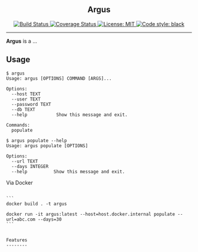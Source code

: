 <h2 align="center">Argus</h2>

<p align="center">
<a href="https://travis-ci.com/aliariff/argus">
  <img alt="Build Status" src="https://travis-ci.com/aliariff/argus.svg?branch=master">
</a>
<a href="https://codecov.io/gh/aliariff/argus">
  <img alt="Coverage Status" src="https://codecov.io/gh/aliariff/argus/branch/master/graph/badge.svg" />
</a>
<a href="https://github.com/aliariff/argus/blob/master/LICENSE">
  <img alt="License: MIT" src="https://black.readthedocs.io/en/stable/_static/license.svg">
</a>
<a href="https://github.com/ambv/black">
  <img alt="Code style: black" src="https://img.shields.io/badge/code%20style-black-000000.svg">
</a>
</p>

<hr>

**Argus** is a ...

Usage
-----
```
$ argus
Usage: argus [OPTIONS] COMMAND [ARGS]...

Options:
  --host TEXT
  --user TEXT
  --password TEXT
  --db TEXT
  --help           Show this message and exit.

Commands:
  populate
```

```
$ argus populate --help
Usage: argus populate [OPTIONS]

Options:
  --url TEXT
  --days INTEGER
  --help          Show this message and exit.
```

Via Docker
~~~~~~~~~~

```
docker build . -t argus

docker run -it argus:latest --host=host.docker.internal populate --url=abc.com --days=30
```


Features
--------
